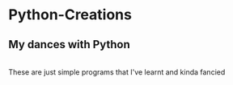 # Python-Creations
<h2>My dances with Python</h2><br>
These are just simple programs that I've learnt and kinda fancied
